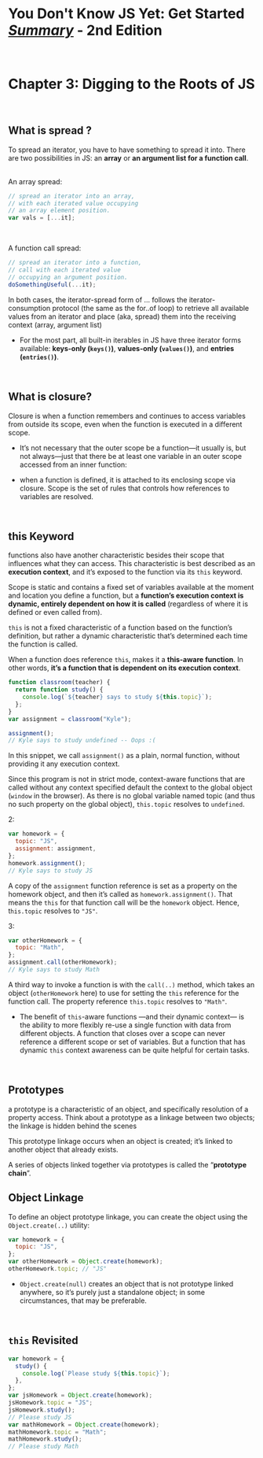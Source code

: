 # You Don't Know JS Yet: Get Started <ins>**_Summary_**</ins> - 2nd Edition

<br>

# Chapter 3: Digging to the Roots of JS

<br>

## What is spread ?

To spread an iterator, you have to have something to spread it into. There are two possibilities in JS: an **array** or **an argument list for a function call**.

<br>
An array spread:

```js
// spread an iterator into an array,
// with each iterated value occupying
// an array element position.
var vals = [...it];
```

<br>

A function call spread:

```js
// spread an iterator into a function,
// call with each iterated value
// occupying an argument position.
doSomethingUseful(...it);
```

In both cases, the iterator-spread form of ... follows the iterator-consumption protocol (the same as the for..of loop) to retrieve all available values from an iterator and place (aka, spread) them into the receiving context (array, argument list)

- For the most part, all built-in iterables in JS have three iterator forms available: **keys-only (`keys()`)**, **values-only (`values()`)**, and **entries (`entries()`)**.

<br>

## What is closure?

Closure is when a function remembers and continues to access variables from outside its scope, even when the function is executed in a different scope.

- It’s not necessary that the outer scope be a function—it usually is, but not always—just that there be at least one variable in an outer scope accessed from an inner function:

- when a function is defined, it is attached to its enclosing scope via closure. Scope is the set of rules that controls how references to variables are resolved.

<br>

## this Keyword

functions also have another characteristic besides their scope that influences what they can access. This characteristic is best described as an **execution context**, and it’s exposed to the function via its `this` keyword.

Scope is static and contains a fixed set of variables available at the moment and location you define a function, but a **function’s execution context is dynamic, entirely dependent on how it is called** (regardless of where it is defined or even called from).

`this` is not a fixed characteristic of a function based on the function’s definition, but rather a dynamic characteristic that’s determined each time the function is called.

When a function does reference `this`, makes it a **this-aware function**. In other words, **it’s a function that is dependent on its execution context**.

```js
function classroom(teacher) {
  return function study() {
    console.log(`${teacher} says to study ${this.topic}`);
  };
}
var assignment = classroom("Kyle");

assignment();
// Kyle says to study undefined -- Oops :(
```

In this snippet, we call `assignment()` as a plain, normal function, without providing it any execution context.

Since this program is not in strict mode, context-aware functions that are called without any context specified default the context to the global object (`window` in the browser). As there is no global variable named topic (and thus no such property on the global object), `this.topic` resolves to `undefined`.

2:

```js
var homework = {
  topic: "JS",
  assignment: assignment,
};
homework.assignment();
// Kyle says to study JS
```

A copy of the `assignment` function reference is set as a property on the homework object, and then it’s called as `homework.assignment()`. That means the `this` for that function call will be the `homework` object. Hence, t`his.topic` resolves to `"JS"`.

3:

```js
var otherHomework = {
  topic: "Math",
};
assignment.call(otherHomework);
// Kyle says to study Math
```

A third way to invoke a function is with the `call(..)` method, which takes an object (`otherHomework` here) to use for setting the `this` reference for the function call. The property reference `this.topic` resolves to `"Math"`.

- The benefit of `this`-aware functions —and their dynamic context— is the ability to more flexibly re-use a single function with data from different objects. A function that closes over a scope can never reference a different scope or set of variables. But a function that has dynamic `this` context awareness can be quite helpful for certain tasks.

<br>

## Prototypes

a prototype is a characteristic of an object, and specifically resolution of a property access.
Think about a prototype as a linkage between two objects; the linkage is hidden behind the scenes

This prototype linkage occurs when
an object is created; it’s linked to another object that already exists.

A series of objects linked together via prototypes is called the “**prototype chain**”.

## Object Linkage

To define an object prototype linkage, you can create the object using the `Object.create(..)` utility:

```js
var homework = {
  topic: "JS",
};
var otherHomework = Object.create(homework);
otherHomework.topic; // "JS"
```

- `Object.create(null)` creates an object that is not prototype linked anywhere, so it’s purely just a standalone object; in some circumstances, that may be preferable.

<br>

## `this` Revisited

```js
var homework = {
  study() {
    console.log(`Please study ${this.topic}`);
  },
};
var jsHomework = Object.create(homework);
jsHomework.topic = "JS";
jsHomework.study();
// Please study JS
var mathHomework = Object.create(homework);
mathHomework.topic = "Math";
mathHomework.study();
// Please study Math
```
